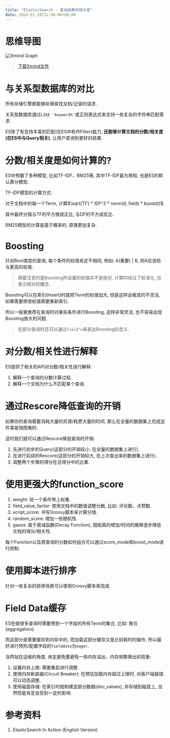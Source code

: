 ```yaml
---
title: "ElasticSearch - 查询结果的相关度"
date: 2024-01-20T11:00:00+08:00
---
```


# 思维导图

![Xmind Graph](https://dl.axlis.cn/blog/es/relevancy.png)

> [下载Xmind文件](https://dl.axlis.cn/blog/es/relevancy.xmind)

# 与关系型数据库的对比

所有存储引擎都能够处理查找文档/记录的请求.

关系型数据库通过`LIKE 'keyword%'`或正则表达式来支持一些复杂的字符串匹配需求.

ES除了有支持丰富的匹配(在ES中称作Filter)能力, **还能够计算文档的分数/相关度(在ES中与Query相关)**, 让用户查询到更好的结果.

# 分数/相关度是如何计算的?

ES中预置了多种模型, 比如TF-IDF、BM25等, 其中TF-IDF最为熟知, 也是ES的默认算分模型.

TF-IDF模型的计算方式:

对于文档中的每一个Term, 计算$\sqrt{TF} * IDF^2 * norm(d, field) * boost(t)$.

其中最终分值与TF的平方根成正比, 与DF的平方成反比.

BM25模型的计算是基于概率的, 原理更加复杂.

# Boosting

针对Bool类型的查询, 每个条件的权值肯定不相同, 例如: A(重要) | B, 则A应该给与更高的权值.

> 需要注意的是Boosting所设置的权值并不是绝对, 计算时经过了标准化, 仅表示相对的概念.

Boosting可以在索引(Insert)时就把Term的权值加大, 但是这样会极其的不灵活, 如果需要修改权值需要重新索引.

所以一般更推荐在查询时对某些条件进行Boosting, 这样非常灵活, 也不容易出现Boosting放大的问题.

> 在部分查询时还可以通过`field^n`来表达Boosting的含义.

# 对分数/相关性进行解释

ES提供了相关的API对分数/相关性进行解释:

1. 解释一个查询的分数计算过程.
2. 解释一个文档为什么不匹配某个查询.

# 通过Rescore降低查询的开销

如果你的查询需要消耗大量的资源/耗费大量的时间, 那么在全量的数据集上完成这件事是很困难的.

这时我们就可以通过Rescore降低查询的开销:

1. 先进行初步的Query(这部分的开销较小, 在全量的数据集上进行).
2. 在进行后续的Rescore(这部分的开销较大, 在上次查出来的数据集上进行).
3. 调整两个步骤的得分在总得分中的比重.

# 使用更强大的function_score

1. weight: 给一个条件带上权重.
2. field_value_factor: 使用文档中的数值调整分数, 比如: 评论数、点赞数.
3. script_score: 书写Groovy脚本来计算分值.
4. random_score: 增加一些随机性.
5. gauss: 属于衰减函数(Decay Function), 随距离的增加/时间的推移逐步降低文档的得分/相关性.

每个Function以及原查询的分数如何组合可以通过score_mode和boost_mode进行控制.

# 使用脚本进行排序

针对一些复杂的排序场景可以使用Groovy脚本来完成.

# Field Data缓存

ES在做很多查询时需要用到一个字段的所有Term的集合, 比如: 聚合(aggregation).

而这部分是需要缓存到内存中的, 而加载这部分缓存又是比较耗时的操作, 所以最好进行预热/配置字段的`fielddata`为`eager`.

当然站在运维的角度, 肯定避免要避免一些内存溢出、内存频繁换出的现象:

1. 设置内存上限: 需要重启进行调整.
2. 使用内存断路器(Circuit Breaker): 在预估加载内存超过上限时, 向客户端报错. 可以动态调整.
3. 使用磁盘存储: 在索引时就构建这部分数据(doc_values), 并存储到磁盘上, 当然性能肯定会受到一定的影响.

# 参考资料

1. ElasticSearch In Action (English Version)
